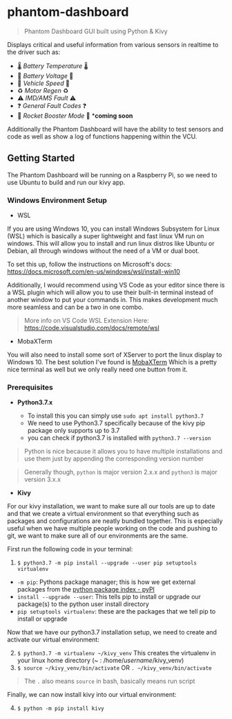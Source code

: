 # phantom-dashboard

> Phantom Dashboard GUI built using Python &amp; Kivy 

Displays critical and useful information from various sensors in realtime to the driver such as:

- :thermometer: *Battery Temperature* :thermometer:
- :battery: *Battery Voltage* :battery:
- :dash: *Vehicle Speed* :dash:
- :recycle:	*Motor Regen* :recycle:	
- :warning: *IMD/AMS Fault* :warning:	
- :question: *General Fault Codes* :question:	
- :rocket: *Rocket Booster Mode* :rocket: ***coming soon**

Additionally the Phantom Dashboard will have the ability to test sensors and code as well as show a log of functions happening within the VCU.

## Getting Started 

The Phantom Dashboard will be running on a Raspberry Pi, so we need to use Ubuntu to build and run our kivy app.

### Windows Environment Setup
- WSL

If you are using Windows 10, you can install Windows Subsystem for Linux (WSL) which is basically a super lightweight and fast linux VM run on windows. This will allow you to install and run linux distros like Ubuntu or Debian, all through windows without the need of a VM or dual boot.

To set this up, follow the instructions on Microsoft's docs: https://docs.microsoft.com/en-us/windows/wsl/install-win10

Additionally, I would recommend using VS Code as your editor since there is a WSL plugin which will allow you to use their built-in terminal instead of another window to put your commands in. This makes development much more seamless and can be a two in one combo. 

> More info on VS Code WSL Extension Here: https://code.visualstudio.com/docs/remote/wsl

- MobaXTerm

You will also need to install some sort of XServer to port the linux display to Windows 10. The best solution I've found is [MobaXTerm](https://mobaxterm.mobatek.net/) Which is a pretty nice terminal as well but we only really need one button from it.

### Prerequisites

- **Python3.7.x**

  - To install this you can simply use ``` sudo apt install python3.7 ```
  - We need to use Python3.7 specifically because of the kivy pip package only supports up to 3.7
  - you can check if python3.7 is installed with ``` python3.7 --version ``` 
> Python is nice because it allows you to have multiple installations and use them just by appending the corresponding version number

> Generally though, ` python ` is major version 2.x.x and `python3` is major version 3.x.x

- **Kivy**

For our kivy installation, we want to make sure all our tools are up to date and that we create a virtual environment so that everything such as packages and configurations are neatly bundled together. This is especially useful when we have multiple people working on the code and pushing to git, we want to make sure all of our environments are the same. 

First run the following code in your terminal:

1. ` $ python3.7 -m pip install --upgrade --user pip setuptools virtualenv `
- `-m pip`: Pythons package manager; this is how we get external packages from the [python package index - pyPI](https://pypi.org/)
- `install --upgrade --user`: This tells pip to install or upgrade our package(s) to the python user install directory 
- `pip setuptools virtualenv`: these are the packages that we tell pip to install or upgrade

Now that we have our python3.7 installation setup, we need to create and activate our virtual environment:

2. ` $ python3.7 -m virtualenv ~/kivy_venv ` This creates the virtualenv in your linux home directory (~ : /home/*username*/kivy_venv) 
3. ` $ source ~/kivy_venv/bin/activate ` OR ` . ~/kivy_venv/bin/activate `
> The `.` also means `source` in bash, basically means run script

Finally, we can now install kivy into our virtual environment: 

4. ` $ python -m pip install kivy `

